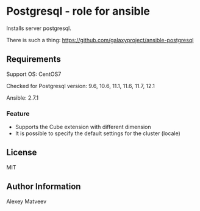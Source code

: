 Postgresql - role for ansible
=========

Installs server postgresql.

There is such a thing: https://github.com/galaxyproject/ansible-postgresql

Requirements
----------

Support OS: CentOS7

Checked for Postgresql version: 9.6, 10.6, 11.1, 11.6, 11.7, 12.1

Ansible: 2.7.1

### Feature

- Supports the Cube extension with different dimension
- It is possible to specify the default settings for the cluster (locale)

License
-------

MIT

Author Information
------------------

Alexey Matveev
